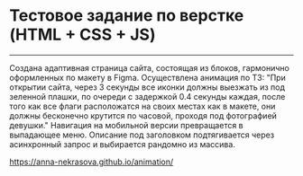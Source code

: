 # Тестовое задание по верстке (HTML + CSS + JS)
---

Создана адаптивная страница сайта, состоящая из блоков, гармонично оформленных по макету в Figma. Осуществлена анимация по ТЗ: "При открытии сайта, через 3 секунды все иконки должны выезжать из под зеленной плашки, по очереди с задержкой 0.4 секунды каждая, после того как все флаги расположатся на своих местах как в макете, они должны бесконечно крутится по часовой, проходя под фотографией девушки."
Навигация на мобильной версии превращается в выпадающее меню.
Описание под заголовком подтягивается через асинхронный запрос и выбирается рандомно из массива.

https://anna-nekrasova.github.io/animation/